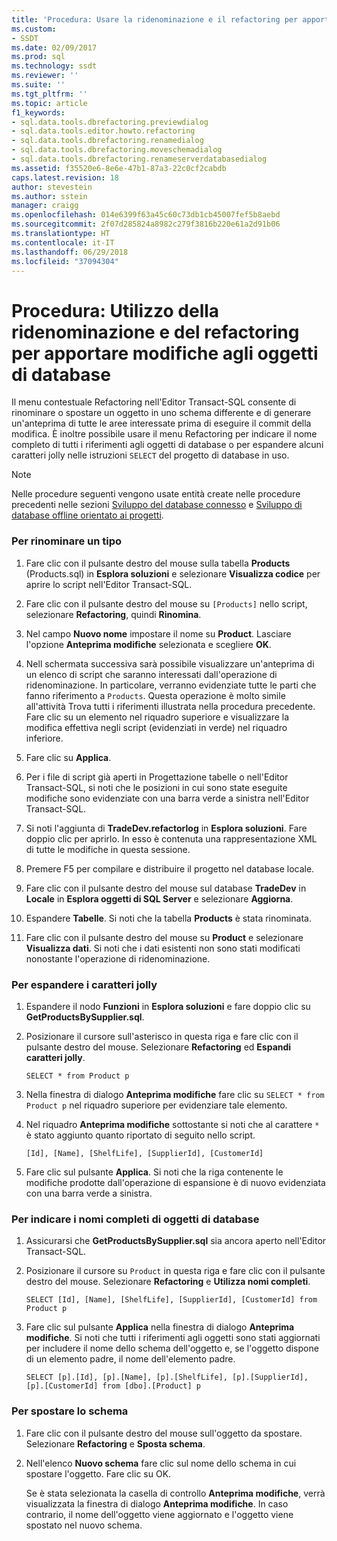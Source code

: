 ```yaml
---
title: 'Procedura: Usare la ridenominazione e il refactoring per apportare modifiche agli oggetti di database | Microsoft Docs'
ms.custom:
- SSDT
ms.date: 02/09/2017
ms.prod: sql
ms.technology: ssdt
ms.reviewer: ''
ms.suite: ''
ms.tgt_pltfrm: ''
ms.topic: article
f1_keywords:
- sql.data.tools.dbrefactoring.previewdialog
- sql.data.tools.editor.howto.refactoring
- sql.data.tools.dbrefactoring.renamedialog
- sql.data.tools.dbrefactoring.moveschemadialog
- sql.data.tools.dbrefactoring.renameserverdatabasedialog
ms.assetid: f35520e6-8e6e-47b1-87a3-22c0cf2cabdb
caps.latest.revision: 18
author: stevestein
ms.author: sstein
manager: craigg
ms.openlocfilehash: 014e6399f63a45c60c73db1cb45007fef5b8aebd
ms.sourcegitcommit: 2f07d285824a8982c279f3816b220e61a2d91b06
ms.translationtype: HT
ms.contentlocale: it-IT
ms.lasthandoff: 06/29/2018
ms.locfileid: "37094304"
---
```

# <a name="how-to-use-rename-and-refactoring-to-make-changes-to-your-database-objects"></a>Procedura: Utilizzo della ridenominazione e del refactoring per apportare modifiche agli oggetti di database
Il menu contestuale Refactoring nell'Editor Transact\-SQL consente di rinominare o spostare un oggetto in uno schema differente e di generare un'anteprima di tutte le aree interessate prima di eseguire il commit della modifica. È inoltre possibile usare il menu Refactoring per indicare il nome completo di tutti i riferimenti agli oggetti di database o per espandere alcuni caratteri jolly nelle istruzioni `SELECT` del progetto di database in uso.  
  
> [!NOTE]  
> Nelle procedure seguenti vengono usate entità create nelle procedure precedenti nelle sezioni [Sviluppo del database connesso](../ssdt/connected-database-development.md) e [Sviluppo di database offline orientato ai progetti](../ssdt/project-oriented-offline-database-development.md).  
  
### <a name="to-rename-a-type"></a>Per rinominare un tipo  
  
1.  Fare clic con il pulsante destro del mouse sulla tabella **Products** (Products.sql) in **Esplora soluzioni** e selezionare **Visualizza codice** per aprire lo script nell'Editor Transact\-SQL.  
  
2.  Fare clic con il pulsante destro del mouse su `[Products]` nello script, selezionare **Refactoring**, quindi **Rinomina**.  
  
3.  Nel campo **Nuovo nome** impostare il nome su **Product**. Lasciare l'opzione **Anteprima modifiche** selezionata e scegliere **OK**.  
  
4.  Nell schermata successiva sarà possibile visualizzare un'anteprima di un elenco di script che saranno interessati dall'operazione di ridenominazione. In particolare, verranno evidenziate tutte le parti che fanno riferimento a `Products`. Questa operazione è molto simile all'attività Trova tutti i riferimenti illustrata nella procedura precedente. Fare clic su un elemento nel riquadro superiore e visualizzare la modifica effettiva negli script (evidenziati in verde) nel riquadro inferiore.  
  
5.  Fare clic su **Applica**.  
  
6.  Per i file di script già aperti in Progettazione tabelle o nell'Editor Transact\-SQL, si noti che le posizioni in cui sono state eseguite modifiche sono evidenziate con una barra verde a sinistra nell'Editor Transact\-SQL.  
  
7.  Si noti l'aggiunta di **TradeDev.refactorlog** in **Esplora soluzioni**. Fare doppio clic per aprirlo. In esso è contenuta una rappresentazione XML di tutte le modifiche in questa sessione.  
  
8.  Premere F5 per compilare e distribuire il progetto nel database locale.  
  
9. Fare clic con il pulsante destro del mouse sul database **TradeDev** in **Locale** in **Esplora oggetti di SQL Server** e selezionare **Aggiorna**.  
  
10. Espandere **Tabelle**. Si noti che la tabella **Products** è stata rinominata.  
  
11. Fare clic con il pulsante destro del mouse su **Product** e selezionare **Visualizza dati**. Si noti che i dati esistenti non sono stati modificati nonostante l'operazione di ridenominazione.  
  
### <a name="to-expand-wildcards"></a>Per espandere i caratteri jolly  
  
1.  Espandere il nodo **Funzioni** in **Esplora soluzioni** e fare doppio clic su **GetProductsBySupplier.sql**.  
  
2.  Posizionare il cursore sull'asterisco in questa riga e fare clic con il pulsante destro del mouse. Selezionare **Refactoring** ed **Espandi caratteri jolly**.  
  
    ```  
    SELECT * from Product p  
    ```  
  
3.  Nella finestra di dialogo **Anteprima modifiche** fare clic su `SELECT * from Product p` nel riquadro superiore per evidenziare tale elemento.  
  
4.  Nel riquadro **Anteprima modifiche** sottostante si noti che al carattere `*` è stato aggiunto quanto riportato di seguito nello script.  
  
    ```  
    [Id], [Name], [ShelfLife], [SupplierId], [CustomerId]  
    ```  
  
5.  Fare clic sul pulsante **Applica**.  Si noti che la riga contenente le modifiche prodotte dall'operazione di espansione è di nuovo evidenziata con una barra verde a sinistra.  
  
### <a name="to-fully-qualify-database-object-names"></a>Per indicare i nomi completi di oggetti di database  
  
1.  Assicurarsi che **GetProductsBySupplier.sql** sia ancora aperto nell'Editor Transact\-SQL.  
  
2.  Posizionare il cursore su `Product` in questa riga e fare clic con il pulsante destro del mouse. Selezionare **Refactoring** e **Utilizza nomi completi**.  
  
    ```  
    SELECT [Id], [Name], [ShelfLife], [SupplierId], [CustomerId] from Product p  
    ```  
  
3.  Fare clic sul pulsante **Applica** nella finestra di dialogo **Anteprima modifiche**.  Si noti che tutti i riferimenti agli oggetti sono stati aggiornati per includere il nome dello schema dell'oggetto e, se l'oggetto dispone di un elemento padre, il nome dell'elemento padre.  
  
    ```  
    SELECT [p].[Id], [p].[Name], [p].[ShelfLife], [p].[SupplierId], [p].[CustomerId] from [dbo].[Product] p  
    ```  
  
### <a name="to-move-schema"></a>Per spostare lo schema  
  
1.  Fare clic con il pulsante destro del mouse sull'oggetto da spostare. Selezionare **Refactoring** e **Sposta schema**.  
  
2.  Nell'elenco **Nuovo schema** fare clic sul nome dello schema in cui spostare l'oggetto. Fare clic su OK.  
  
    Se è stata selezionata la casella di controllo **Anteprima modifiche**, verrà visualizzata la finestra di dialogo **Anteprima modifiche**. In caso contrario, il nome dell'oggetto viene aggiornato e l'oggetto viene spostato nel nuovo schema.  
  
